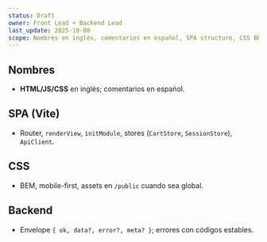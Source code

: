```yaml
---
status: Draft
owner: Front Lead + Backend Lead
last_update: 2025-10-08
scope: Nombres en inglés, comentarios en español, SPA structure, CSS BEM, logs/envelope.
---
```


## Nombres
- **HTML/JS/CSS** en inglés; comentarios en español.

## SPA (Vite)
- Router, `renderView`, `initModule`, stores (`CartStore`, `SessionStore`), `ApiClient`.

## CSS
- BEM, mobile-first, assets en `/public` cuando sea global.

## Backend
- Envelope `{ ok, data?, error?, meta? }`; errores con códigos estables.
